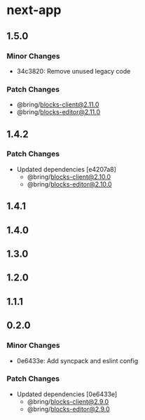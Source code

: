 # next-app

## 1.5.0

### Minor Changes

- 34c3820: Remove unused legacy code

### Patch Changes

- @bring/blocks-client@2.11.0
- @bring/blocks-editor@2.11.0

## 1.4.2

### Patch Changes

- Updated dependencies [e4207a8]
  - @bring/blocks-client@2.10.0
  - @bring/blocks-editor@2.10.0

## 1.4.1

## 1.4.0

## 1.3.0

## 1.2.0

## 1.1.1

## 0.2.0

### Minor Changes

- 0e6433e: Add syncpack and eslint config

### Patch Changes

- Updated dependencies [0e6433e]
  - @bring/blocks-client@2.9.0
  - @bring/blocks-editor@2.9.0

